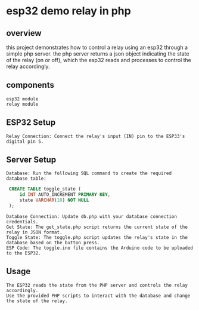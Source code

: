# esp32 demo relay in php
## overview

this project demonstrates how to control a relay using an esp32 through a simple php server. the php server returns a json object indicating the state of the relay (on or off), which the esp32 reads and processes to control the relay accordingly.
## components

    esp32 module
    relay module

## ESP32 Setup

    Relay Connection: Connect the relay's input (IN) pin to the ESP33's digital pin 5.

## Server Setup

    Database: Run the following SQL command to create the required database table:

   ``` sql
    CREATE TABLE toggle_state (
        id INT AUTO_INCREMENT PRIMARY KEY,
        state VARCHAR(10) NOT NULL
    );
   ```

    Database Connection: Update db.php with your database connection credentials.
    Get State: The get_state.php script returns the current state of the relay in JSON format.
    Toggle State: The toggle.php script updates the relay's state in the database based on the button press.
    ESP Code: The toggle.ino file contains the Arduino code to be uploaded to the ESP32.

## Usage

    The ESP32 reads the state from the PHP server and controls the relay accordingly.
    Use the provided PHP scripts to interact with the database and change the state of the relay.

